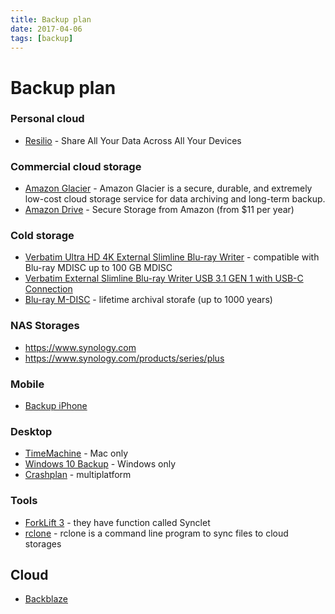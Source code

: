 ```yaml
---
title: Backup plan
date: 2017-04-06
tags: [backup]
---
```


# Backup plan

### Personal cloud

* [Resilio](https://www.resilio.com/individuals/) - Share All Your Data Across All Your Devices

### Commercial cloud storage

* [Amazon Glacier](https://aws.amazon.com/glacier/) - Amazon Glacier is a secure, durable, and extremely low-cost cloud storage service for data archiving and long-term backup.
* [Amazon Drive](https://www.amazon.com/clouddrive/home) - Secure Storage from Amazon (from $11 per year)
 
### Cold storage

* [Verbatim Ultra HD 4K External Slimline Blu-ray Writer](https://www.verbatim-europe.co.uk/en/prod/ultra-hd-4k-external-slimline-blu-ray-writer-43888/) - compatible with Blu-ray MDISC up to 100 GB MDISC
* [Verbatim External Slimline Blu-ray Writer USB 3.1 GEN 1 with USB-C Connection](https://www.verbatim-europe.co.uk/en/prod/external-slimline-blu-ray-writer-usb-31-gen-1-with-usb-c-connection-43889/)
* [Blu-ray M-DISC](http://www.verbatim-europe.co.uk/en/cat/mdisc-archival-media/) - lifetime archival storafe (up to 1000 years)

### NAS Storages

* https://www.synology.com
* https://www.synology.com/products/series/plus

### Mobile

* [Backup iPhone](https://support.apple.com/en-us/HT203977)

### Desktop

* [TimeMachine](https://support.apple.com/en-us/HT201250) - Mac only
* [Windows 10 Backup](https://support.microsoft.com/en-us/help/17143/windows-10-back-up-your-files) - Windows only
* [Crashplan](https://www.crashplan.com/en-us/) - multiplatform

### Tools

* [ForkLift 3](https://binarynights.com/) - they have function called Synclet
* [rclone](https://rclone.org/) - rclone is a command line program to sync files to cloud storages

## Cloud

* [Backblaze](https://www.backblaze.com/)